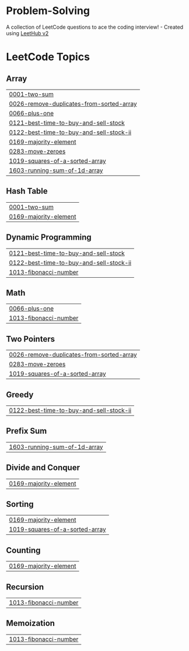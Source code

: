 # Problem-Solving
A collection of LeetCode questions to ace the coding interview! - Created using [LeetHub v2](https://github.com/arunbhardwaj/LeetHub-2.0)

<!---LeetCode Topics Start-->
# LeetCode Topics
## Array
|  |
| ------- |
| [0001-two-sum](https://github.com/shubham05116/Problem-Solving/tree/master/0001-two-sum) |
| [0026-remove-duplicates-from-sorted-array](https://github.com/shubham05116/Problem-Solving/tree/master/0026-remove-duplicates-from-sorted-array) |
| [0066-plus-one](https://github.com/shubham05116/Problem-Solving/tree/master/0066-plus-one) |
| [0121-best-time-to-buy-and-sell-stock](https://github.com/shubham05116/Problem-Solving/tree/master/0121-best-time-to-buy-and-sell-stock) |
| [0122-best-time-to-buy-and-sell-stock-ii](https://github.com/shubham05116/Problem-Solving/tree/master/0122-best-time-to-buy-and-sell-stock-ii) |
| [0169-majority-element](https://github.com/shubham05116/Problem-Solving/tree/master/0169-majority-element) |
| [0283-move-zeroes](https://github.com/shubham05116/Problem-Solving/tree/master/0283-move-zeroes) |
| [1019-squares-of-a-sorted-array](https://github.com/shubham05116/Problem-Solving/tree/master/1019-squares-of-a-sorted-array) |
| [1603-running-sum-of-1d-array](https://github.com/shubham05116/Problem-Solving/tree/master/1603-running-sum-of-1d-array) |
## Hash Table
|  |
| ------- |
| [0001-two-sum](https://github.com/shubham05116/Problem-Solving/tree/master/0001-two-sum) |
| [0169-majority-element](https://github.com/shubham05116/Problem-Solving/tree/master/0169-majority-element) |
## Dynamic Programming
|  |
| ------- |
| [0121-best-time-to-buy-and-sell-stock](https://github.com/shubham05116/Problem-Solving/tree/master/0121-best-time-to-buy-and-sell-stock) |
| [0122-best-time-to-buy-and-sell-stock-ii](https://github.com/shubham05116/Problem-Solving/tree/master/0122-best-time-to-buy-and-sell-stock-ii) |
| [1013-fibonacci-number](https://github.com/shubham05116/Problem-Solving/tree/master/1013-fibonacci-number) |
## Math
|  |
| ------- |
| [0066-plus-one](https://github.com/shubham05116/Problem-Solving/tree/master/0066-plus-one) |
| [1013-fibonacci-number](https://github.com/shubham05116/Problem-Solving/tree/master/1013-fibonacci-number) |
## Two Pointers
|  |
| ------- |
| [0026-remove-duplicates-from-sorted-array](https://github.com/shubham05116/Problem-Solving/tree/master/0026-remove-duplicates-from-sorted-array) |
| [0283-move-zeroes](https://github.com/shubham05116/Problem-Solving/tree/master/0283-move-zeroes) |
| [1019-squares-of-a-sorted-array](https://github.com/shubham05116/Problem-Solving/tree/master/1019-squares-of-a-sorted-array) |
## Greedy
|  |
| ------- |
| [0122-best-time-to-buy-and-sell-stock-ii](https://github.com/shubham05116/Problem-Solving/tree/master/0122-best-time-to-buy-and-sell-stock-ii) |
## Prefix Sum
|  |
| ------- |
| [1603-running-sum-of-1d-array](https://github.com/shubham05116/Problem-Solving/tree/master/1603-running-sum-of-1d-array) |
## Divide and Conquer
|  |
| ------- |
| [0169-majority-element](https://github.com/shubham05116/Problem-Solving/tree/master/0169-majority-element) |
## Sorting
|  |
| ------- |
| [0169-majority-element](https://github.com/shubham05116/Problem-Solving/tree/master/0169-majority-element) |
| [1019-squares-of-a-sorted-array](https://github.com/shubham05116/Problem-Solving/tree/master/1019-squares-of-a-sorted-array) |
## Counting
|  |
| ------- |
| [0169-majority-element](https://github.com/shubham05116/Problem-Solving/tree/master/0169-majority-element) |
## Recursion
|  |
| ------- |
| [1013-fibonacci-number](https://github.com/shubham05116/Problem-Solving/tree/master/1013-fibonacci-number) |
## Memoization
|  |
| ------- |
| [1013-fibonacci-number](https://github.com/shubham05116/Problem-Solving/tree/master/1013-fibonacci-number) |
<!---LeetCode Topics End-->